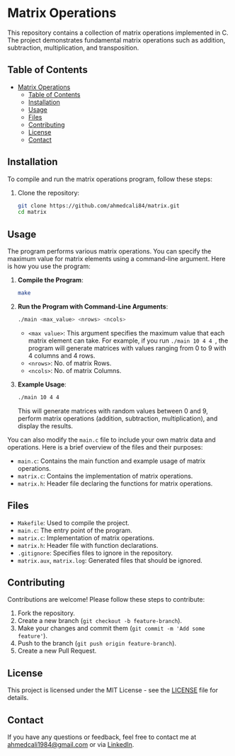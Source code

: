 # Matrix Operations

This repository contains a collection of matrix operations implemented in C. The project demonstrates fundamental matrix operations such as addition, subtraction, multiplication, and transposition.

## Table of Contents

- [Matrix Operations](#matrix-operations)
  - [Table of Contents](#table-of-contents)
  - [Installation](#installation)
  - [Usage](#usage)
  - [Files](#files)
  - [Contributing](#contributing)
  - [License](#license)
  - [Contact](#contact)

## Installation

To compile and run the matrix operations program, follow these steps:

1. Clone the repository:
    ```bash
    git clone https://github.com/ahmedcali84/matrix.git
    cd matrix
    ```

## Usage

The program performs various matrix operations. You can specify the maximum value for matrix elements using a command-line argument. Here is how you use the program:

1. **Compile the Program**:
    ```bash
    make
    ```

2. **Run the Program with Command-Line Arguments**:
    ```bash
    ./main <max_value> <nrows> <ncols>
    ```

   - `<max value>`: This argument specifies the maximum value that each matrix element can take. For example, if you run `./main 10 4 4 `, the program will generate matrices with values ranging from 0 to 9 with 4 columns and 4 rows.
   - `<nrows>`: No. of matrix Rows.
   - `<ncols>`: No. of matrix Columns.

3. **Example Usage**:
    ```bash
    ./main 10 4 4
    ```

   This will generate matrices with random values between 0 and 9, perform matrix operations (addition, subtraction, multiplication), and display the results.

You can also modify the `main.c` file to include your own matrix data and operations. Here is a brief overview of the files and their purposes:

- `main.c`: Contains the main function and example usage of matrix operations.
- `matrix.c`: Contains the implementation of matrix operations.
- `matrix.h`: Header file declaring the functions for matrix operations.

## Files

- `Makefile`: Used to compile the project.
- `main.c`: The entry point of the program.
- `matrix.c`: Implementation of matrix operations.
- `matrix.h`: Header file with function declarations.
- `.gitignore`: Specifies files to ignore in the repository.
- `matrix.aux`, `matrix.log`: Generated files that should be ignored.

## Contributing

Contributions are welcome! Please follow these steps to contribute:

1. Fork the repository.
2. Create a new branch (`git checkout -b feature-branch`).
3. Make your changes and commit them (`git commit -m 'Add some feature'`).
4. Push to the branch (`git push origin feature-branch`).
5. Create a new Pull Request.

## License

This project is licensed under the MIT License - see the [LICENSE](LICENSE) file for details.

## Contact

If you have any questions or feedback, feel free to contact me at ahmedcali1984@gmail.com or via [LinkedIn](https://www.linkedin.com/in/ahmed-ali-99055728b/).
